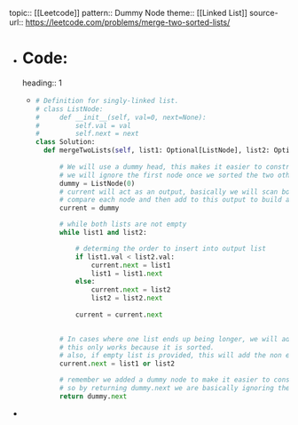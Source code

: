 topic:: [[Leetcode]]
pattern:: Dummy Node
theme:: [[Linked List]]
source-url:: https://leetcode.com/problems/merge-two-sorted-lists/

- # Code:
  heading:: 1
	- ```python
	  # Definition for singly-linked list.
	  # class ListNode:
	  #     def __init__(self, val=0, next=None):
	  #         self.val = val
	  #         self.next = next
	  class Solution:
	    def mergeTwoLists(self, list1: Optional[ListNode], list2: Optional[ListNode]) -> Optional[ListNode]:
	        
	        # We will use a dummy head, this makes it easier to construct an output.
	        # we will ignore the first node once we sorted the two others.
	        dummy = ListNode(0)
	        # current will act as an output, basically we will scan both lists at the same time, 
	        # compare each node and then add to this output to build a sorted linked list.
	        current = dummy
	  
	        # while both lists are not empty
	        while list1 and list2:
	  
	            # determing the order to insert into output list
	            if list1.val < list2.val:
	                current.next = list1
	                list1 = list1.next
	            else:
	                current.next = list2
	                list2 = list2.next
	            
	            current = current.next
	        
	  
	        # In cases where one list ends up being longer, we will add on the remaining list
	        # this only works because it is sorted.
	        # also, if empty list is provided, this will add the non empty to out output
	        current.next = list1 or list2
	  
	        # remember we added a dummy node to make it easier to construct an output linked list
	        # so by returning dummy.next we are basically ignoring the first node which we added
	        return dummy.next
	  ```
-
